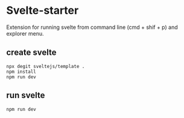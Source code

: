 # Svelte-starter

Extension for running svelte from command line (cmd + shif + p) and explorer menu.

## create svelte
```
npx degit sveltejs/template .
npm install
npm run dev
```

## run svelte
```
npm run dev
```